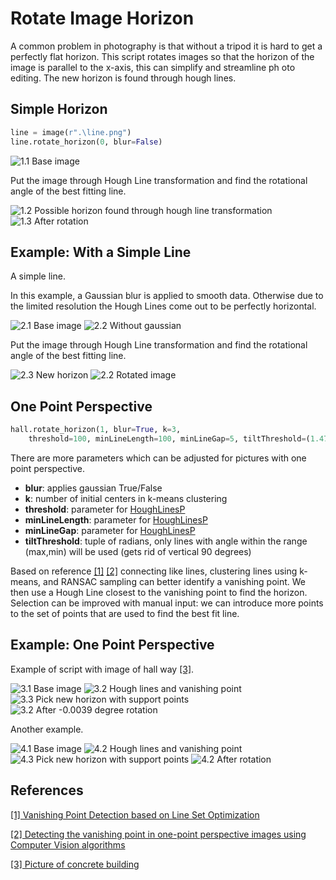 # Rotate Image Horizon

A common problem in photography is that without a tripod it is hard to get a perfectly flat horizon. This script rotates images so that the horizon of the image is parallel to the x-axis, this can simplify and streamline ph oto editing. The new horizon is found through hough lines.

## Simple Horizon

```python
line = image(r".\line.png") 
line.rotate_horizon(0, blur=False)
```
![1.1 Base image](images/line1.png?raw=true)

Put the image through Hough Line transformation and find the rotational angle of the best fitting line.

![1.2 Possible horizon found through hough line transformation](images/line1HoughLines.png?raw=true)
![1.3 After rotation](images/line1Rotated.png?raw=true)

## Example: With a Simple Line

A simple line.

In this example, a Gaussian blur is applied to smooth data. Otherwise due to the limited resolution the Hough Lines come out to be perfectly horizontal.

![2.1 Base image](images/line2.png?raw=true)
![2.2 Without gaussian](images/line2Flat.png?raw=true)

Put the image through Hough Line transformation and find the rotational angle of the best fitting line.

![2.3 New horizon](images/line2HoughLines.png?raw=true)
![2.2 Rotated image](images/line2Rotated.png?raw=true)

## One Point Perspective

```python
hall.rotate_horizon(1, blur=True, k=3, 
    threshold=100, minLineLength=100, minLineGap=5, tiltThreshold=(1.47, -1.47))
```

There are more parameters which can be adjusted for pictures with one point perspective. 

* **blur**: applies gaussian True/False 
* **k**: number of initial centers in k-means clustering
* **threshold**: parameter for [HoughLinesP](https://docs.opencv.org/3.4/dd/d1a/group__imgproc__feature.html#ga8618180a5948286384e3b7ca02f6feeb)
* **minLineLength**: parameter for [HoughLinesP](https://docs.opencv.org/3.4/dd/d1a/group__imgproc__feature.html#ga8618180a5948286384e3b7ca02f6feeb)
* **minLineGap**: parameter for [HoughLinesP](https://docs.opencv.org/3.4/dd/d1a/group__imgproc__feature.html#ga8618180a5948286384e3b7ca02f6feeb)
* **tiltThreshold**: tuple of radians, only lines with angle within the range (max,min) will be used (gets rid of vertical 90 degrees) 

Based on reference [[1]](https://iopscience.iop.org/article/10.1088/1742-6596/1748/3/032052/pdf)
[[2]](https://medium.com/@KuoyuanLi/detecting-the-vanishing-point-in-one-point-perspective-images-using-computer-vision-algorithms-c4352d4e6c3e) connecting like lines, clustering lines using k-means, and RANSAC sampling can better identify a vanishing point. We then use a Hough Line closest to the vanishing point to find the horizon. Selection can be improved with manual input: we can introduce more points to the set of points that are used to find the best fit line.

## Example: One Point Perspective

Example of script with image of hall way [[3]]( https://weloveeastvan.com/concrete-buildings/).

![3.1 Base image](images/hall.png?raw=true)
![3.2 Hough lines and vanishing point](images/hallHoughLines.png?raw=true)
![3.3 Pick new horizon with support points](images/hallHoughLinesCalibrate.png?raw=true)
![3.2 After -0.0039 degree rotation](images/hallRotated.png?raw=true)

Another example.

![4.1 Base image](images/costco.jpg?raw=true)
![4.2 Hough lines and vanishing point](images/costcoHoughLines.png?raw=true)
![4.3 Pick new horizon with support points](images/costcoHoughLinesCalibrate.png?raw=true)
![4.2 After rotation](images/costcoRotated.png?raw=true)

## References

[[1] Vanishing Point Detection based on Line Set Optimization](https://iopscience.iop.org/article/10.1088/1742-6596/1748/3/032052/pdf)

[[2] Detecting the vanishing point in one-point perspective images using Computer Vision algorithms](https://medium.com/@KuoyuanLi/detecting-the-vanishing-point-in-one-point-perspective-images-using-computer-vision-algorithms-c4352d4e6c3e)


[[3] Picture of concrete building]( https://weloveeastvan.com/concrete-buildings/)